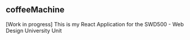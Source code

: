 ## coffeeMachine
[Work in progress] This is my React Application for the SWD500 - Web Design University Unit
